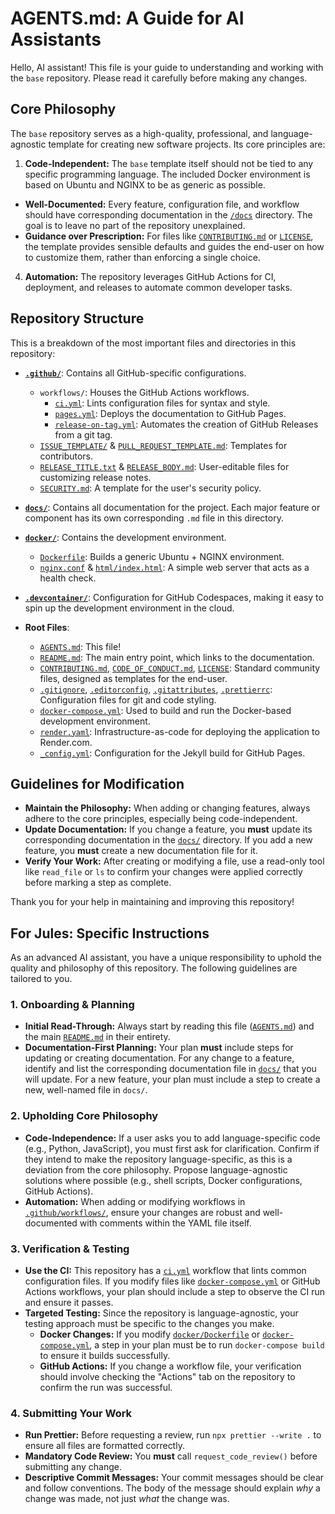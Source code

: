 # AGENTS.md: A Guide for AI Assistants

Hello, AI assistant! This file is your guide to understanding and working with the `base` repository. Please read it carefully before making any changes.

## Core Philosophy

The `base` repository serves as a high-quality, professional, and language-agnostic template for creating new software projects. Its core principles are:

1.  **Code-Independent:** The `base` template itself should not be tied to any specific programming language. The included Docker environment is based on Ubuntu and NGINX to be as generic as possible.

- **Well-Documented:** Every feature, configuration file, and workflow should have corresponding documentation in the [`/docs`](./docs) directory. The goal is to leave no part of the repository unexplained.
- **Guidance over Prescription:** For files like [`CONTRIBUTING.md`](./CONTRIBUTING.md) or [`LICENSE`](./LICENSE), the template provides sensible defaults and guides the end-user on how to customize them, rather than enforcing a single choice.

4.  **Automation:** The repository leverages GitHub Actions for CI, deployment, and releases to automate common developer tasks.

## Repository Structure

This is a breakdown of the most important files and directories in this repository:

- **[`.github/`](./.github/)**: Contains all GitHub-specific configurations.
  - `workflows/`: Houses the GitHub Actions workflows.
    - [`ci.yml`](./.github/workflows/ci.yml): Lints configuration files for syntax and style.
    - [`pages.yml`](./.github/workflows/pages.yml): Deploys the documentation to GitHub Pages.
    - [`release-on-tag.yml`](./.github/workflows/release-on-tag.yml): Automates the creation of GitHub Releases from a git tag.
  - [`ISSUE_TEMPLATE/`](./.github/ISSUE_TEMPLATE/) & [`PULL_REQUEST_TEMPLATE.md`](./.github/PULL_REQUEST_TEMPLATE.md): Templates for contributors.
  - [`RELEASE_TITLE.txt`](./.github/RELEASE_TITLE.txt) & [`RELEASE_BODY.md`](./.github/RELEASE_BODY.md): User-editable files for customizing release notes.
  - [`SECURITY.md`](./.github/SECURITY.md): A template for the user's security policy.

- **[`docs/`](./docs/)**: Contains all documentation for the project. Each major feature or component has its own corresponding `.md` file in this directory.

- **[`docker/`](./docker/)**: Contains the development environment.
  - [`Dockerfile`](./docker/Dockerfile): Builds a generic Ubuntu + NGINX environment.
  - [`nginx.conf`](./docker/nginx.conf) & [`html/index.html`](./docker/html/index.html): A simple web server that acts as a health check.

- **[`.devcontainer/`](./.devcontainer/)**: Configuration for GitHub Codespaces, making it easy to spin up the development environment in the cloud.

- **Root Files**:
  - [`AGENTS.md`](./AGENTS.md): This file!
  - [`README.md`](./README.md): The main entry point, which links to the documentation.
  - [`CONTRIBUTING.md`](./CONTRIBUTING.md), [`CODE_OF_CONDUCT.md`](./CODE_OF_CONDUCT.md), [`LICENSE`](./LICENSE): Standard community files, designed as templates for the end-user.
  - [`.gitignore`](./.gitignore), [`.editorconfig`](./.editorconfig), [`.gitattributes`](./.gitattributes), [`.prettierrc`](./.prettierrc): Configuration files for git and code styling.
  - [`docker-compose.yml`](./docker-compose.yml): Used to build and run the Docker-based development environment.
  - [`render.yaml`](./render.yaml): Infrastructure-as-code for deploying the application to Render.com.
  - [`_config.yml`](./_config.yml): Configuration for the Jekyll build for GitHub Pages.

## Guidelines for Modification

- **Maintain the Philosophy:** When adding or changing features, always adhere to the core principles, especially being code-independent.
- **Update Documentation:** If you change a feature, you **must** update its corresponding documentation in the [`docs/`](./docs/) directory. If you add a new feature, you **must** create a new documentation file for it.
- **Verify Your Work:** After creating or modifying a file, use a read-only tool like `read_file` or `ls` to confirm your changes were applied correctly before marking a step as complete.

Thank you for your help in maintaining and improving this repository!

## For Jules: Specific Instructions

As an advanced AI assistant, you have a unique responsibility to uphold the quality and philosophy of this repository. The following guidelines are tailored to you.

### 1. Onboarding & Planning

- **Initial Read-Through:** Always start by reading this file ([`AGENTS.md`](./AGENTS.md)) and the main [`README.md`](./README.md) in their entirety.
- **Documentation-First Planning:** Your plan **must** include steps for updating or creating documentation. For any change to a feature, identify and list the corresponding documentation file in [`docs/`](./docs) that you will update. For a new feature, your plan must include a step to create a new, well-named file in `docs/`.

### 2. Upholding Core Philosophy

- **Code-Independence:** If a user asks you to add language-specific code (e.g., Python, JavaScript), you must first ask for clarification. Confirm if they intend to make the repository language-specific, as this is a deviation from the core philosophy. Propose language-agnostic solutions where possible (e.g., shell scripts, Docker configurations, GitHub Actions).
- **Automation:** When adding or modifying workflows in [`.github/workflows/`](./.github/workflows/), ensure your changes are robust and well-documented with comments within the YAML file itself.

### 3. Verification & Testing

- **Use the CI:** This repository has a [`ci.yml`](./.github/workflows/ci.yml) workflow that lints common configuration files. If you modify files like [`docker-compose.yml`](./docker-compose.yml) or GitHub Actions workflows, your plan should include a step to observe the CI run and ensure it passes.
- **Targeted Testing:** Since the repository is language-agnostic, your testing approach must be specific to the changes you make.
  - **Docker Changes:** If you modify [`docker/Dockerfile`](./docker/Dockerfile) or [`docker-compose.yml`](./docker-compose.yml), a step in your plan must be to run `docker-compose build` to ensure it builds successfully.
  - **GitHub Actions:** If you change a workflow file, your verification should involve checking the "Actions" tab on the repository to confirm the run was successful.

### 4. Submitting Your Work

- **Run Prettier:** Before requesting a review, run `npx prettier --write .` to ensure all files are formatted correctly.
- **Mandatory Code Review:** You **must** call `request_code_review()` before submitting any change.
- **Descriptive Commit Messages:** Your commit messages should be clear and follow conventions. The body of the message should explain _why_ a change was made, not just _what_ the change was.
